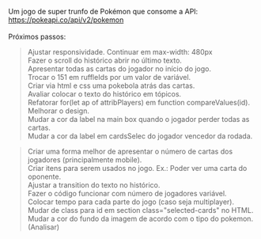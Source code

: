 Um jogo de super trunfo de Pokémon que consome a API: https://pokeapi.co/api/v2/pokemon <br>
<br>
Próximos passos:<br>
> Ajustar responsividade. Continuar em max-width: 480px<br>
> Fazer o scroll do histórico abrir no último texto.<br>
> Apresentar todas as cartas do jogador no início do jogo.<br>
> Trocar o 151 em ruffleIds por um valor de variável.<br>
> Criar via html e css uma pokebola atrás das cartas.<br>
> Avaliar colocar o texto do histórico em tópicos.<br>
> Refatorar for(let ap of attribPlayers) em function compareValues(id).<br>
> Melhorar o design.<br> 
> Mudar a cor da label na main box quando o jogador perder todas as cartas.<br>
> Mudar a cor da label em cardsSelec do jogador vencedor da rodada.<br>

> Criar uma forma melhor de apresentar o número de cartas dos jogadores (principalmente mobile).<br>
> Criar itens para serem usados no jogo. Ex.: Poder ver uma carta do oponente.<br>
> Ajustar a transition do texto no histórico.<br>
> Fazer o código funcionar com número de jogadores variável.<br>
> Colocar tempo para cada parte do jogo (caso seja multiplayer).<br>
> Mudar de class para id em section class="selected-cards" no HTML.<br>
> Mudar a cor do fundo da imagem de acordo com o tipo do pokemon. (Analisar)<br>